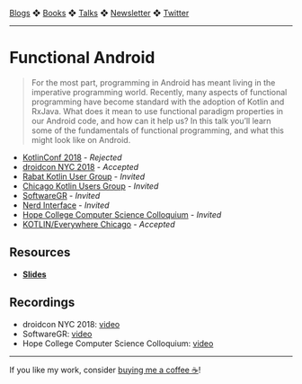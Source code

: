 [Blogs](../blogs.md) ❖ [Books](../books.md) ❖ [Talks](../talks.md) ❖ [Newsletter](https://tinyletter.com/vgonda) ❖ [Twitter](https://twitter.com/TTGonda)

---

# Functional Android

> For the most part, programming in Android has meant living in the imperative programming world. Recently, many aspects of functional programming have become standard with the adoption of Kotlin and RxJava. What does it mean to use functional paradigm properties in our Android code, and how can it help us? In this talk you’ll learn some of the fundamentals of functional programming, and what this might look like on Android.

- [KotlinConf 2018](https://kotlinconf.com/2018/) - _Rejected_
- [droidcon NYC 2018](https://www.nyc.droidcon.com/) - _Accepted_
- [Rabat Kotlin User Group](https://www.meetup.com/Rabat-Kotlin-User-Group/events/252445769/) - _Invited_
- [Chicago Kotlin Users Group](https://www.meetup.com/Chicago-Kotlin/events/qhwhcpyxnbvb/) - _Invited_
- [SoftwareGR](https://www.meetup.com/Software-GR-and-GLSEC/events/247096959/) - _Invited_
- [Nerd Interface](https://www.meetup.com/NerdInterface/events/248105984/) - _Invited_
- [Hope College Computer Science Colloquium](https://hope.edu/academics/computer-science/) - _Invited_
- [KOTLIN/Everywhere Chicago](http://chicago.kotlineverywhere.com/) - _Accepted_

## Resources

- **[Slides](https://speakerdeck.com/vgonda/functional-android)**

## Recordings

- droidcon NYC 2018: [video](https://youtu.be/cRQfz37J63Y)
- SoftwareGR: [video](https://youtu.be/W7ne9Rp4Vww)
- Hope College Computer Science Colloquium: [video](https://vimeo.com/296497246)

---

If you like my work, consider [buying me a coffee ☕](https://www.buymeacoffee.com/96JjLEW)!
